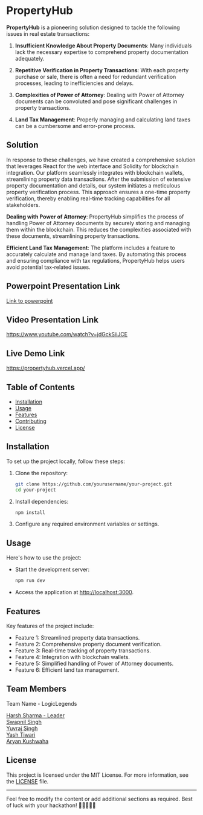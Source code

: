 # PropertyHub

**PropertyHub** is a pioneering solution designed to tackle the following issues in real estate transactions:

1. **Insufficient Knowledge About Property Documents**: Many individuals lack the necessary expertise to comprehend property documentation adequately.

2. **Repetitive Verification in Property Transactions**: With each property purchase or sale, there is often a need for redundant verification processes, leading to inefficiencies and delays.

3. **Complexities of Power of Attorney**: Dealing with Power of Attorney documents can be convoluted and pose significant challenges in property transactions.

4. **Land Tax Management**: Properly managing and calculating land taxes can be a cumbersome and error-prone process.

## Solution

In response to these challenges, we have created a comprehensive solution that leverages React for the web interface and Solidity for blockchain integration. Our platform seamlessly integrates with blockchain wallets, streamlining property data transactions. After the submission of extensive property documentation and details, our system initiates a meticulous property verification process. This approach ensures a one-time property verification, thereby enabling real-time tracking capabilities for all stakeholders.

**Dealing with Power of Attorney**: PropertyHub simplifies the process of handling Power of Attorney documents by securely storing and managing them within the blockchain. This reduces the complexities associated with these documents, streamlining property transactions.

**Efficient Land Tax Management**: The platform includes a feature to accurately calculate and manage land taxes. By automating this process and ensuring compliance with tax regulations, PropertyHub helps users avoid potential tax-related issues.

## Powerpoint Presentation Link

[Link to powerpoint]()

## Video Presentation Link

https://www.youtube.com/watch?v=jdGckSiiJCE

## Live Demo Link

https://propertyhub.vercel.app/


## Table of Contents

- [Installation](#installation)
- [Usage](#usage)
- [Features](#features)
- [Contributing](#contributing)
- [License](#license)

## Installation

To set up the project locally, follow these steps:

1. Clone the repository:

   ```bash
   git clone https://github.com/yourusername/your-project.git
   cd your-project
   ```

2. Install dependencies:

   ```bash
   npm install
   ```

3. Configure any required environment variables or settings.

## Usage

Here's how to use the project:

- Start the development server:

  ```bash
  npm run dev
  ```

- Access the application at [http://localhost:3000](http://localhost:3000).

## Features

Key features of the project include:

- Feature 1: Streamlined property data transactions.
- Feature 2: Comprehensive property document verification.
- Feature 3: Real-time tracking of property transactions.
- Feature 4: Integration with blockchain wallets.
- Feature 5: Simplified handling of Power of Attorney documents.
- Feature 6: Efficient land tax management.

## Team Members
Team Name - LogicLegends

[Harsh Sharma - Leader](https://github.com/HarshSharma0801)
<br>
[Swapnil Singh](https://github.com/Swapnil-Singh-99)
<br>
[Yuvraj Singh](https://github.com/yyuvraj54)
<br>
[Yash Tiwari](https://github.com/yashArrived)
<br>
[Aryan Kushwaha](https://github.com/funinkina)
<br>   

## License

This project is licensed under the MIT License. For more information, see the [LICENSE](LICENSE) file.

---

Feel free to modify the content or add additional sections as required. Best of luck with your hackathon! 🚀👩‍💻👨‍💻
